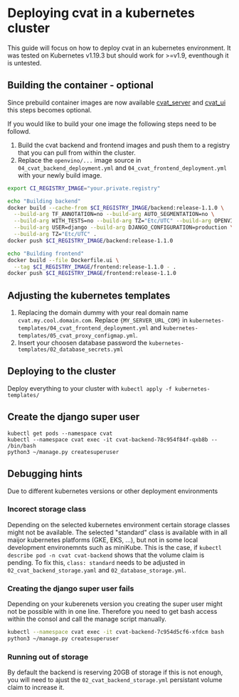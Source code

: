 # Deploying cvat in a kubernetes cluster

This guide will focus on how to deploy cvat in an kubernetes environment.
It was tested on Kubernetes v1.19.3 but should work for >=v1.9, eventhough it is untested.

## Building the container - optional
Since prebuild container images are now available [cvat_server](https://hub.docker.com/r/openvino/cvat_server) and
[cvat_ui](https://hub.docker.com/r/openvino/cvat_ui) this steps becomes optional.

If you would like to build your one image the following steps need to be followd.
1. Build the cvat backend and frontend images and push them to a registry that you can pull from within the cluster.
1. Replace the `openvino/...` image source in
    `04_cvat_backend_deployment.yml` and `04_cvat_frontend_deployment.yml` with your newly build image.

```bash
export CI_REGISTRY_IMAGE="your.private.registry"

echo "Building backend"
docker build --cache-from $CI_REGISTRY_IMAGE/backend:release-1.1.0 \
  --build-arg TF_ANNOTATION=no --build-arg AUTO_SEGMENTATION=no \
  --build-arg WITH_TESTS=no --build-arg TZ="Etc/UTC" --build-arg OPENVINO_TOOLKIT=no \
  --build-arg USER=django --build-arg DJANGO_CONFIGURATION=production \
  --build-arg TZ="Etc/UTC" .
docker push $CI_REGISTRY_IMAGE/backend:release-1.1.0

echo "Building frontend"
docker build --file Dockerfile.ui \
  --tag $CI_REGISTRY_IMAGE/frontend:release-1.1.0 - .
docker push $CI_REGISTRY_IMAGE/frontend:release-1.1.0
```

## Adjusting the kubernetes templates

1. Replacing the domain dummy with your real domain name `cvat.my.cool.domain.com`.
    Replace `{MY_SERVER_URL_COM}` in `kubernetes-templates/04_cvat_frontend_deployment.yml`
    and `kubernetes-templates/05_cvat_proxy_configmap.yml`.
1. Insert your choosen database password the `kubernetes-templates/02_database_secrets.yml`

## Deploying to the cluster
Deploy everything to your cluster with `kubectl apply -f kubernetes-templates/`

## Create the django super user

```
kubectl get pods --namespace cvat
kubectl --namespace cvat exec -it cvat-backend-78c954f84f-qxb8b -- /bin/bash
python3 ~/manage.py createsuperuser
```

## Debugging hints
Due to different kubernetes versions or other deployment environments

### Incorect storage class
Depending on the selected kubernetes environment certain storage classes might not be available.
The selected "standard" class is available with in all maijor kubernetes platforms (GKE, EKS, ...),
but not in some local development environemnts such as miniKube.
This is the case, if `kubectl describe pod -n cvat cvat-backend` shows that the volume claim is pending.
To fix this, `class: standard` needs to be adjusted in `02_cvat_backend_storage.yaml` and `02_database_storage.yml`.

### Creating the django super user fails
Depending on your kuberenets version you creating the super user might not be possible with in one line.
Therefore you need to get bash access within the consol and call the manage script manually.
```bash
kubectl --namespace cvat exec -it cvat-backend-7c954d5cf6-xfdcm bash
python3 ~/manage.py createsuperuser
```

### Running out of storage
By default the backend is reserving 20GB of storage if this is not enough,
you will need to ajust the `02_cvat_backend_storage.yml` persistant volume claim to increase it.
